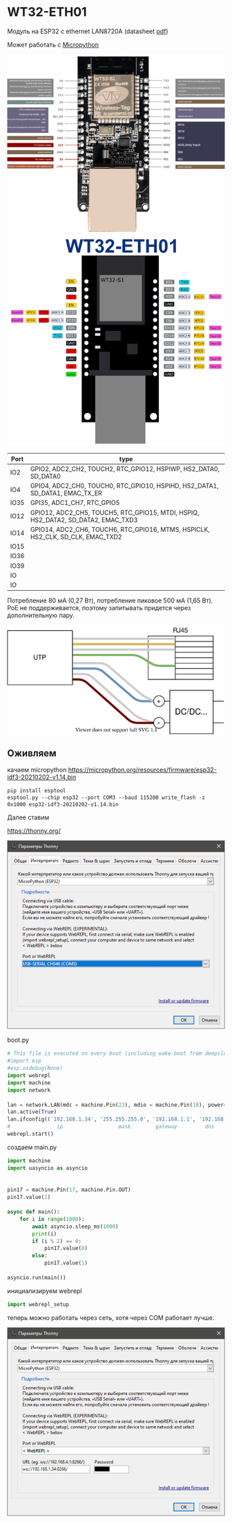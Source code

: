 # WT32-ETH01

Модуль на ESP32 с ethernet LAN8720A (datasheet [pdf](WT32-ETH01_datasheet_V1.1-%20en.pdf))

Может работать с [Micropython](../micropython/readme.md)

![](WT32-ETH01.1.png)
![pins.png](pins.png)

| Port | type                                                                              |
|------|-----------------------------------------------------------------------------------|
| IO2  | GPIO2, ADC2_CH2, TOUCH2, RTC_GPIO12, HSPIWP, HS2_DATA0, SD_DATA0                  |
| IO4  | GPIO4, ADC2_CH0, TOUCH0, RTC_GPIO10, HSPIHD, HS2_DATA1, SD_DATA1, EMAC_TX_ER      |
| IO35 | GPI35, ADC1_CH7, RTC_GPIO5                                                        |
| IO12 | GPIO12, ADC2_CH5, TOUCH5, RTC_GPIO15, MTDI, HSPIQ, HS2_DATA2, SD_DATA2, EMAC_TXD3 |
| IO14 | GPIO14, ADC2_CH6, TOUCH6, RTC_GPIO16, MTMS, HSPICLK, HS2_CLK, SD_CLK, EMAC_TXD2 |
| IO15 |                                                                                   |
| IO36 |                                                                                   |
| IO39 |                                                                                   |
| IO   |                                                                                   |
| IO   |                                                                                   |






Потребление 80 мА (0,27 Вт), потребление пиковое 500 мА (1,65 Вт).  
PoE не поддерживается, поэтому запитывать придется через дополнительную пару.

![](poe.svg)


## Оживляем

качаем micropython
https://micropython.org/resources/firmware/esp32-idf3-20210202-v1.14.bin

```
pip install esptool
esptool.py --chip esp32 --port COM3 --baud 115200 write_flash -z 0x1000 esp32-idf3-20210202-v1.14.bin
```

Далее ставим

https://thonny.org/

![](thonny_serial.png)

boot.py
```python
# This file is executed on every boot (including wake-boot from deepsleep)
#import esp
#esp.osdebug(None)
import webrepl
import machine
import network

lan = network.LAN(mdc = machine.Pin(23), mdio = machine.Pin(18), power= machine.Pin(16), phy_type = network.PHY_LAN8720, phy_addr=1, clock_mode=network.ETH_CLOCK_GPIO0_IN)
lan.active(True)
lan.ifconfig(('192.168.1.34', '255.255.255.0', '192.168.1.1', '192.168.1.1'))
#               ip                  mask        gateway         dns
webrepl.start()
```

создаем main.py
```python
import machine
import uasyncio as asyncio


pin17 = machine.Pin(17, machine.Pin.OUT)
pin17.value(1)

async def main():
    for i in range(1000):
        await asyncio.sleep_ms(1000)
        print(i)
        if (i % 2) == 0:
            pin17.value(0)
        else:
            pin17.value(1)
        
asyncio.run(main())
```

инициализируем webrepl
```python
import webrepl_setup
```

теперь можно работать через сеть, хотя через COM работает лучше.

![](thonny_webrepl.png)
